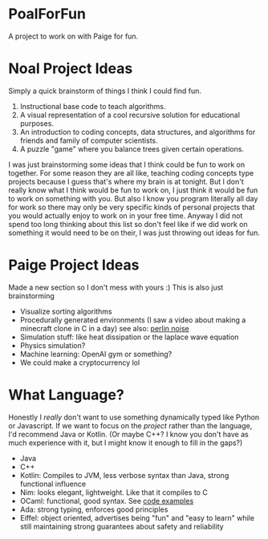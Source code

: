 # PoalForFun
A project to work on with Paige for fun.

# Noal Project Ideas

Simply a quick brainstorm of things I think I could find fun.

1. Instructional base code to teach algorithms.
2. A visual representation of a cool recursive solution for educational purposes.
3. An introduction to coding concepts, data structures, and algorithms for friends and family of computer scientists. 
4. A puzzle "game" where you balance trees given certain operations. 

I was just brainstorming some ideas that I think could be fun to work on together. For some reason they are all like, teaching coding concepts type projects because I guess that's where my brain is at tonight. But I don't really know what I think would be fun to work on, I just think it would be fun to work on something with you. But also I know you program literally all day for work so there may only be very specific kinds of personal projects that you would actually enjoy to work on in your free time. Anyway I did not spend too long thinking about this list so don't feel like if we did work on something it would need to be on their, I was just throwing out ideas for fun.

# Paige Project Ideas

Made a new section so I don't mess with yours :) This is also just brainstorming

- Visualize sorting algorithms
- Procedurally generated environments (I saw a video about making a minecraft clone in C in a day) see also: [perlin noise](https://en.wikipedia.org/wiki/Perlin_noise#Algorithm_detail)
- Simulation stuff: like heat dissipation or the laplace wave equation
- Physics simulation?
- Machine learning: OpenAI gym or something?
- We could make a cryptocurrency lol

# What Language?
Honestly I *really* don't want to use something dynamically typed like Python or Javascript. If we want to focus on the *project* rather than the language, I'd recommend Java or Kotlin. (Or maybe C++? I know you don't have as much experience with it, but I might know it enough to fill in the gaps?)

- Java
- C++
- Kotlin: Compiles to JVM, less verbose syntax than Java, strong functional influence
- Nim: looks elegant, lightweight. Like that it compiles to C
- OCaml: functional, good syntax. See [code examples](https://ocaml.org/learn/taste.html)
- Ada: strong typing, enforces good principles
- Eiffel: object oriented, advertises being "fun" and "easy to learn" while still maintaining strong guarantees about safety and reliability
